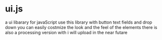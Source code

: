 # ui.js
a ui libarary for javaScript
use this library with button text fields and drop down
you can easily costmize the look and the feel of the elements
there is also a processing version with i will upload in the near futare

